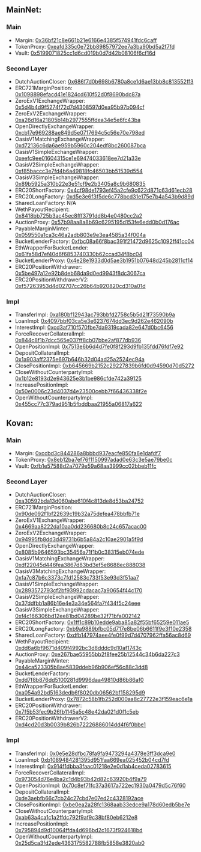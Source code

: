 ## MainNet:

### Main
- Margin:                          [0x36bf21c8e661b21e6166e4385f574941fdc6caff](https://etherscan.io/address/0x36bf21c8e661b21e6166e4385f574941fdc6caff)
- TokenProxy:                      [0xeafd335c0e72bb89857972ee7a3ba90bd5a2f7fd](https://etherscan.io/address/0xeafd335c0e72bb89857972ee7a3ba90bd5a2f7fd)
- Vault:                           [0x5199071825cc1d6cd019b0d7d42b08106f6cf16d](https://etherscan.io/address/0x5199071825cc1d6cd019b0d7d42b08106f6cf16d)

### Second Layer
- DutchAuctionCloser:              [0x686f7d0b698b6780a8ce1d6ae13bb8c813552ff3](https://etherscan.io/address/0x686f7d0b698b6780a8ce1d6ae13bb8c813552ff3)
- ERC721MarginPosition:            [0x1098898efacd41e1824cd610f52d0f8690bdc87a](https://etherscan.io/address/0x1098898efacd41e1824cd610f52d0f8690bdc87a)
- ZeroExV1ExchangeWrapper:         [0x5d4b4d9f5274f72d7d4308597d0ea95b97b094cf](https://etherscan.io/address/0x5d4b4d9f5274f72d7d4308597d0ea95b97b094cf)
- ZeroExV2ExchangeWrapper:         [0xa26d16a21805b14b2977555ffdea34e5e6fc43ba](https://etherscan.io/address/0xa26d16a21805b14b2977555ffdea34e5e6fc43ba)
- OpenDirectlyExchangeWrapper:     [0xcb17e969288ae849d5e0717694c5c56e70e798ed](https://etherscan.io/address/0xcb17e969288ae849d5e0717694c5c56e70e798ed)
- OasisV1MatchingExchangeWrapper:  [0xd72136c6da6ae959b5960c204edf8bc260087bca](https://etherscan.io/address/0xd72136c6da6ae959b5960c204edf8bc260087bca)
- OasisV1SimpleExchangeWrapper:    [0xeefc9ee01604315ce1e69474033618ee7d21a33e](https://etherscan.io/address/0xeefc9ee01604315ce1e69474033618ee7d21a33e)
- OasisV2SimpleExchangeWrapper:    [0xf85baccc3e7fd4b6a49818fc46503bb51539d554](https://etherscan.io/address/0xf85baccc3e7fd4b6a49818fc46503bb51539d554)
- OasisV3SimpleExchangeWrapper:    [0x89b5925a310b22e3e51cf9e2b3405a8c9b680835](https://etherscan.io/address/0x89b5925a310b22e3e51cf9e2b3405a8c9b680835)
- ERC20ShortFactory:               [0x4cf98de1793ef45a2cfe9c622d871c63d61ecb28](https://etherscan.io/address/0x4cf98de1793ef45a2cfe9c622d871c63d61ecb28)
- ERC20LongFactory:                [0xd5e3e6f3f5de6c778bcd31e175e7b4a543b9d89d](https://etherscan.io/address/0xd5e3e6f3f5de6c778bcd31e175e7b4a543b9d89d)
- SharedLoanFactory:               N/A
- WethPayoutRecipient:             [0x8418bb725b3ac45ec8fff3791dd8b4e0480cc2a2](https://etherscan.io/address/0x8418bb725b3ac45ec8fff3791dd8b4e0480cc2a2)
- AuctionProxy:                    [0x57b98aa8a8b69c6295195d153fe6edd0b0d176ac](https://etherscan.io/address/0x57b98aa8a8b69c6295195d153fe6edd0b0d176ac)
- PayableMarginMinter:             [0x059550a1ca3c46a2adb803e9e3ea4585a34f004a](https://etherscan.io/address/0x059550a1ca3c46a2adb803e9e3ea4585a34f004a)
- BucketLenderFactory:             [0xfbc08a66f8bac391f21472d9625c1092ff41cc04](https://etherscan.io/address/0xfbc08a66f8bac391f21472d9625c1092ff41cc04)
- EthWrapperForBucketLender:       [0x61fa58d7ef40d6f6853740330b62ccad34f8bc04](https://etherscan.io/address/0x61fa58d7ef40d6f6853740330b62ccad34f8bc04)
- BucketLenderProxy:               [0x4e28e1933d0d5ae3b1951b07648d245b2811cf14](https://etherscan.io/address/0x4e28e1933d0d5ae3b1951b07648d245b2811cf14)
- ERC20PositionWithdrawer:         [0x5be497a12e92b8deb68da9d0ed9943f8dc3067ca](https://etherscan.io/address/0x5be497a12e92b8deb68da9d0ed9943f8dc3067ca)
- ERC20PositionWithdrawerV2:       [0xf57263953d4d02707cc26b64b920820cd310a01d](https://etherscan.io/address/0xf57263953d4d02707cc26b64b920820cd310a01d)

### Impl
- TransferImpl:                    [0xa180bf12943ac793bbfd2758c5b5d21f73590b9a](https://etherscan.io/address/0xa180bf12943ac793bbfd2758c5b5d21f73590b9a)
- LoanImpl:                        [0x4097bbf03ca5e3e6237674dd3ec9d262e462090b](https://etherscan.io/address/0x4097bbf03ca5e3e6237674dd3ec9d262e462090b)
- InterestImpl:                    [0xcd3af710f570fbe7da9319cada82e647d0bc6456](https://etherscan.io/address/0xcd3af710f570fbe7da9319cada82e647d0bc6456)
- ForceRecoverCollateralImpl:      [0x844c8f1b7dcc565e037ff8cb07bbe2af877db936](https://etherscan.io/address/0x844c8f1b7dcc565e037ff8cb07bbe2af877db936)
- OpenPositionImpl:                [0x7513e6b6d4d7fe0f8f293d9fb135fdd76fdf7e92](https://etherscan.io/address/0x7513e6b6d4d7fe0f8f293d9fb135fdd76fdf7e92)
- DepositCollateralImpl:           [0x1a903aff2375e697b646b32d04ad25a2524ec94a](https://etherscan.io/address/0x1a903aff2375e697b646b32d04ad25a2524ec94a)
- ClosePositionImpl:               [0xb645669b2152c29227839b6fd0d94590d70d5272](https://etherscan.io/address/0xb645669b2152c29227839b6fd0d94590d70d5272)
- CloseWithoutCounterpartyImpl:    [0x1b12e8193d2e943625e3b1be986cfde742a39125](https://etherscan.io/address/0x1b12e8193d2e943625e3b1be986cfde742a39125)
- IncreasePositionImpl:            [0x50e0006c23d4037d4e23500cebb7f66436338f2e](https://etherscan.io/address/0x50e0006c23d4037d4e23500cebb7f66436338f2e)
- OpenWithoutCounterpartyImpl:     [0x455cc77c379ad951b5fbddbaa21955a06817a622](https://etherscan.io/address/0x455cc77c379ad951b5fbddbaa21955a06817a622)


## Kovan:

### Main
- Margin:                          [0xccbd3c844286a8bbbd937eacfe850fa6e1dafdf7](https://kovan.etherscan.io/address/0xccbd3c844286a8bbbd937eacfe850fa6e1dafdf7)
- TokenProxy:                      [0x8eb12ba7ef76f1150997adad0e63c3e5ae79be0c](https://kovan.etherscan.io/address/0x8eb12ba7ef76f1150997adad0e63c3e5ae79be0c)
- Vault:                           [0xfb1e57588d2a7079e59a68aa3999cc02bbeb11fc](https://kovan.etherscan.io/address/0xfb1e57588d2a7079e59a68aa3999cc02bbeb11fc)

### Second Layer
- DutchAuctionCloser:              [0xa30592bda13d060abe610f4c813de8d53ba24752](https://kovan.etherscan.io/address/0xa30592bda13d060abe610f4c813de8d53ba24752)
- ERC721MarginPosition:            [0x90de092f1bf22639c19b32a75defea478bbfb71e](https://kovan.etherscan.io/address/0x90de092f1bf22639c19b32a75defea478bbfb71e)
- ZeroExV1ExchangeWrapper:         [0x4669aa8222da10aa0dd236680b8c24c657acac00](https://kovan.etherscan.io/address/0x4669aa8222da10aa0dd236680b8c24c657acac00)
- ZeroExV2ExchangeWrapper:         [0x94995fb8dd3d49731b6b5a84a2c10ae2901a5f9d](https://kovan.etherscan.io/address/0x94995fb8dd3d49731b6b5a84a2c10ae2901a5f9d)
- OpenDirectlyExchangeWrapper:     [0x8085b9646593bc35456a71f1b0c38315eb074ede](https://kovan.etherscan.io/address/0x8085b9646593bc35456a71f1b0c38315eb074ede)
- OasisV1MatchingExchangeWrapper:  [0xdf22045d446fea3867d83bd3ef5e8688ec888038](https://kovan.etherscan.io/address/0xdf22045d446fea3867d83bd3ef5e8688ec888038)
- OasisV3MatchingExchangeWrapper:  [0xfa7c87b6c3373c7fd12583c733f53e93d3f51aa7](https://kovan.etherscan.io/address/0xfa7c87b6c3373c7fd12583c733f53e93d3f51aa7)
- OasisV1SimpleExchangeWrapper:    [0x2893572793cf2bf93992cdacac7a90654f44c170](https://kovan.etherscan.io/address/0x2893572793cf2bf93992cdacac7a90654f44c170)
- OasisV2SimpleExchangeWrapper:    [0x37ddfbb1a86b16e4e3a34e564fa7f434f5c24eee](https://kovan.etherscan.io/address/0x37ddfbb1a86b16e4e3a34e564fa7f434f5c24eee)
- OasisV3SimpleExchangeWrapper:    [0xf4c166306bd12ee81bd04289be32f71bfa002142](https://kovan.etherscan.io/address/0xf4c166306bd12ee81bd04289be32f71bfa002142)
- ERC20ShortFactory:               [0x1ff1c89b10edde9aba85a82f55bf65259e011ae5](https://kovan.etherscan.io/address/0x1ff1c89b10edde9aba85a82f55bf65259e011ae5)
- ERC20LongFactory:                [0xb9a9889bfbc05d717e8be06b6611f9e3f10e2358](https://kovan.etherscan.io/address/0xb9a9889bfbc05d717e8be06b6611f9e3f10e2358)
- SharedLoanFactory:               [0xdfb147974aee4fe0f99d7d4707962ffa56ac8d69](https://kovan.etherscan.io/address/0xdfb147974aee4fe0f99d7d4707962ffa56ac8d69)
- WethPayoutRecipient:             [0xdd6a6bf9671d409f4992bc3d8dddc9d10af1743c](https://kovan.etherscan.io/address/0xdd6a6bf9671d409f4992bc3d8dddc9d10af1743c)
- AuctionProxy:                    [0xe267bae55955bb2f8fee25b12544c34b6da227c3](https://kovan.etherscan.io/address/0xe267bae55955bb2f8fee25b12544c34b6da227c3)
- PayableMarginMinter:             [0x44ca523305b8ae5839ddeb96b906ef56c88c3dd8](https://kovan.etherscan.io/address/0x44ca523305b8ae5839ddeb96b906ef56c88c3dd8)
- BucketLenderFactory:             [0xdd7f8b876dd5100281d9996daa49810d86b86af0](https://kovan.etherscan.io/address/0xdd7f8b876dd5100281d9996daa49810d86b86af0)
- EthWrapperForBucketLender:       [0xa054a92bd5163dedb6f8020db06562bf158295d9](https://kovan.etherscan.io/address/0xa054a92bd5163dedb6f8020db06562bf158295d9)
- BucketLenderProxy:               [0x7872c58b1fb252d000aa8c27722e3f159eac6e1a](https://kovan.etherscan.io/address/0x7872c58b1fb252d000aa8c27722e3f159eac6e1a)
- ERC20PositionWithdrawer:         [0x7f5b53fec9b26fb1145a5c48e42da021d0f1c5eb](https://kovan.etherscan.io/address/0x7f5b53fec9b26fb1145a5c48e42da021d0f1c5eb)
- ERC20PositionWithdrawerV2:       [0xd4cd20d3b0039b826b72226886014dd4f6f0bbe1](https://kovan.etherscan.io/address/0xd4cd20d3b0039b826b72226886014dd4f6f0bbe1)

### Impl
- TransferImpl:                    [0x0e5e28dfbc78fa9fa9473294a4378e3ff3dca9e0](https://kovan.etherscan.io/address/0x0e5e28dfbc78fa9fa9473294a4378e3ff3dca9e0)
- LoanImpl:                        [0xb1089484281395d951faa669ea025452b04cd7fd](https://kovan.etherscan.io/address/0xb1089484281395d951faa669ea025452b04cd7fd)
- InterestImpl:                    [0x914f1dbba3faac01218e2e0d1ab4ceda02783615](https://kovan.etherscan.io/address/0x914f1dbba3faac01218e2e0d1ab4ceda02783615)
- ForceRecoverCollateralImpl:      [0x973054d76e4ba2c1d4b93b42d82c63920b4f9a79](https://kovan.etherscan.io/address/0x973054d76e4ba2c1d4b93b42d82c63920b4f9a79)
- OpenPositionImpl:                [0x70c8ef71fc37a3617a722ec1930a0479d5c76f60](https://kovan.etherscan.io/address/0x70c8ef71fc37a3617a722ec1930a0479d5c76f60)
- DepositCollateralImpl:           [0xde3aebfb66c7cb24c27cbd7e07ed2c4328192ace](https://kovan.etherscan.io/address/0xde3aebfb66c7cb24c27cbd7e07ed2c4328192ace)
- ClosePositionImpl:               [0xbe0ea2a28fc1368aab33edce9a178d60edb5be7e](https://kovan.etherscan.io/address/0xbe0ea2a28fc1368aab33edce9a178d60edb5be7e)
- CloseWithoutCounterpartyImpl:    [0xab63a4ca1c1a2ffdc792f9af9c38bf80eb6212e8](https://kovan.etherscan.io/address/0xab63a4ca1c1a2ffdc792f9af9c38bf80eb6212e8)
- IncreasePositionImpl:            [0x795894d9d10064ffda4d696bd2c1673f924618bd](https://kovan.etherscan.io/address/0x795894d9d10064ffda4d696bd2c1673f924618bd)
- OpenWithoutCounterpartyImpl:     [0x25d5ca3fd2ede4363175582788fb5858e3820ab0](https://kovan.etherscan.io/address/0x25d5ca3fd2ede4363175582788fb5858e3820ab0)
